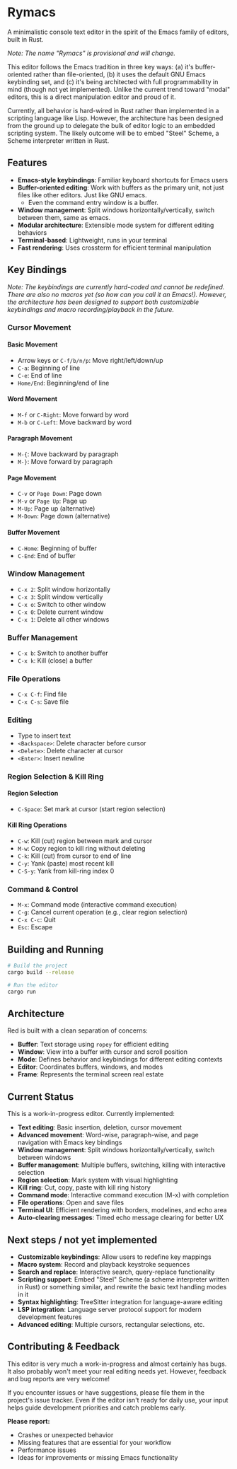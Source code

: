 # Rymacs

A minimalistic console text editor in the spirit of the Emacs family of editors, built in Rust.

*Note: The name "Rymacs" is provisional and will change.*

This editor follows the Emacs tradition in three key ways: (a) it's buffer-oriented rather than file-oriented, (b) it
uses the default GNU Emacs keybinding set, and (c) it's being architected with full programmability in mind (though not
yet implemented). Unlike the current trend toward "modal" editors, this is a direct manipulation editor and proud of it.

Currently, all behavior is hard-wired in Rust rather than implemented in a scripting language like Lisp. However, the
architecture has been designed from the ground up to delegate the bulk of editor logic to an embedded scripting system.
The likely outcome will be to embed "Steel" Scheme, a Scheme interpreter written in Rust.

## Features

- **Emacs-style keybindings**: Familiar keyboard shortcuts for Emacs users
- **Buffer-oriented editing**: Work with buffers as the primary unit, not just files like other editors. Just like GNU
  emacs.
    - Even the command entry window is a buffer.
- **Window management**: Split windows horizontally/vertically, switch between them, same as emacs.
- **Modular architecture**: Extensible mode system for different editing behaviors
- **Terminal-based**: Lightweight, runs in your terminal
- **Fast rendering**: Uses crossterm for efficient terminal manipulation

## Key Bindings

*Note: The keybindings are currently hard-coded and cannot be redefined. There are also no macros yet (so how can you
call it an Emacs!). However, the architecture has been designed to support both customizable keybindings and macro
recording/playback in the future.*

### Cursor Movement

#### Basic Movement

- Arrow keys or `C-f/b/n/p`: Move right/left/down/up
- `C-a`: Beginning of line
- `C-e`: End of line
- `Home/End`: Beginning/end of line

#### Word Movement

- `M-f` or `C-Right`: Move forward by word
- `M-b` or `C-Left`: Move backward by word

#### Paragraph Movement

- `M-{`: Move backward by paragraph
- `M-}`: Move forward by paragraph

#### Page Movement

- `C-v` or `Page Down`: Page down
- `M-v` or `Page Up`: Page up
- `M-Up`: Page up (alternative)
- `M-Down`: Page down (alternative)

#### Buffer Movement

- `C-Home`: Beginning of buffer
- `C-End`: End of buffer

### Window Management

- `C-x 2`: Split window horizontally
- `C-x 3`: Split window vertically
- `C-x o`: Switch to other window
- `C-x 0`: Delete current window
- `C-x 1`: Delete all other windows

### Buffer Management

- `C-x b`: Switch to another buffer
- `C-x k`: Kill (close) a buffer

### File Operations

- `C-x C-f`: Find file
- `C-x C-s`: Save file

### Editing

- Type to insert text
- `<Backspace>`: Delete character before cursor
- `<Delete>`: Delete character at cursor
- `<Enter>`: Insert newline

### Region Selection & Kill Ring

#### Region Selection

- `C-Space`: Set mark at cursor (start region selection)

#### Kill Ring Operations

- `C-w`: Kill (cut) region between mark and cursor
- `M-w`: Copy region to kill ring without deleting
- `C-k`: Kill (cut) from cursor to end of line
- `C-y`: Yank (paste) most recent kill
- `C-S-y`: Yank from kill-ring index 0

### Command & Control

- `M-x`: Command mode (interactive command execution)
- `C-g`: Cancel current operation (e.g., clear region selection)
- `C-x C-c`: Quit
- `Esc`: Escape

## Building and Running

```bash
# Build the project
cargo build --release

# Run the editor
cargo run
```

## Architecture

Red is built with a clean separation of concerns:

- **Buffer**: Text storage using `ropey` for efficient editing
- **Window**: View into a buffer with cursor and scroll position
- **Mode**: Defines behavior and keybindings for different editing contexts
- **Editor**: Coordinates buffers, windows, and modes
- **Frame**: Represents the terminal screen real estate

## Current Status

This is a work-in-progress editor. Currently implemented:

- **Text editing**: Basic insertion, deletion, cursor movement
- **Advanced movement**: Word-wise, paragraph-wise, and page navigation with Emacs key bindings
- **Window management**: Split windows horizontally/vertically, switch between windows
- **Buffer management**: Multiple buffers, switching, killing with interactive selection
- **Region selection**: Mark system with visual highlighting
- **Kill ring**: Cut, copy, paste with kill ring history
- **Command mode**: Interactive command execution (M-x) with completion
- **File operations**: Open and save files
- **Terminal UI**: Efficient rendering with borders, modelines, and echo area
- **Auto-clearing messages**: Timed echo message clearing for better UX

## Next steps / not yet implemented

- **Customizable keybindings**: Allow users to redefine key mappings
- **Macro system**: Record and playback keystroke sequences
- **Search and replace**: Interactive search, query-replace functionality
- **Scripting support**: Embed "Steel" Scheme (a scheme interpreter written in Rust) or something similar, and rewrite
  the basic text handling modes in it
- **Syntax highlighting**: TreeSitter integration for language-aware editing
- **LSP integration**: Language server protocol support for modern development features
- **Advanced editing**: Multiple cursors, rectangular selections, etc.

## Contributing & Feedback

This editor is very much a work-in-progress and almost certainly has bugs. It also probably won't meet your real editing
needs yet. However, feedback and bug reports are very welcome!

If you encounter issues or have suggestions, please file them in the project's issue tracker. Even if the editor isn't
ready for daily use, your input helps guide development priorities and catch problems early.

**Please report:**

- Crashes or unexpected behavior
- Missing features that are essential for your workflow
- Performance issues
- Ideas for improvements or missing Emacs functionality


